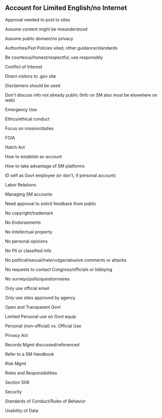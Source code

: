 Account for Limited English/no Internet
-- 

Approval needed to post to sites

Assume content might be misunderstood

Assume public domain/no privacy

Authorities/Fed Policies sited; other guidance/standards

Be courteous/honest/respectful; use responsibly

Conflict of Interest

Direct visitors to .gov site

Disclaimers should be used

Don't discuss info not already public (Info on SM also must be elsewhere on web)

Emergency Use

Ethics/ethical conduct

Focus on mission/duties

FOIA

Hatch Act

How to establish an account

How to take advantage of SM platforms

ID self as Govt employee (or don't, if personal account)

Labor Relations

Managing SM accounts

Need approval to solicit feedback from public

No copyright/trademark

No Endorsements

No Intellectual property

No personal opinions

No PII or classified info

No political/sexual/hate/vulgar/abusive comments or attacks

No requests to contact Congress/officials or lobbying

No surveys/polls/questionnaires

Only use official email

Only use sites approved by agency

Open and Transparent Govt

Limited Personal use on Govt equip

Personal (non-official) vs. Official Use

Privacy Act

Records Mgmt discussed/referenced

Refer to a SM Handbook

Risk Mgmt

Roles and Responsibilities

Section 508

Security

Standards of Conduct/Rules of Behavior

Usability of Data


